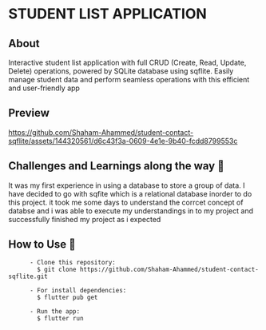 # STUDENT LIST APPLICATION

## About

Interactive student list application with full CRUD (Create, Read, Update, Delete) operations, powered by SQLite database using sqflite. Easily manage student data and perform seamless operations with this efficient and user-friendly app
## Preview


https://github.com/Shaham-Ahammed/student-contact-sqflite/assets/144320561/d6c43f3a-0609-4e1e-9b40-fcdd8799553c


## Challenges and Learnings along the way 🤯

It was my first experience in using a database to store a group of data. I have decided to go with sqfite which is a relational database inorder to do this project. it took me some days to understand the corrcet concept of databse and i was able to execute my understandings in to my project and successfully finished my project as i expected
## How to Use 🤔

          - Clone this repository:
            $ git clone https://github.com/Shaham-Ahammed/student-contact-sqflite.git

          - For install dependencies:
            $ flutter pub get

          - Run the app: 
            $ flutter run
